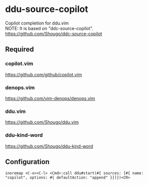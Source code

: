 # ddu-source-copilot

Copilot completion for ddu.vim  
NOTE: It is based on "ddc-source-copilot".  
<https://github.com/Shougo/ddc-source-copilot>

## Required
### copilot.vim
https://github.com/github/copilot.vim

### denops.vim
https://github.com/vim-denops/denops.vim

### ddu.vim
https://github.com/Shougo/ddu.vim

### ddu-kind-word
https://github.com/Shougo/ddu-kind-word

## Configuration
```vim
inoremap <C-x><C-l> <Cmd>:call ddu#start(#{ sources: [#{ name: "copilot", options: #{ defaultAction: "append" }}]})<CR>
```

